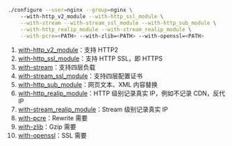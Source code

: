 ```bash
./configure --user=nginx --group=nginx \ 
	--with-http_v2_module --with-http_ssl_module \
    --with-stream --with-stream_ssl_module --with-http_sub_module \
    --with-http_realip_module --with-stream_realip_module \
    --with-pcre=<PATH> --with-zlib=<PATH> --with-openssl=<PATH>
```

1. [with-http_v2_module](http://nginx.org/cn/docs/http/ngx_http_v2_module.html)：支持 HTTP2
2. [with-http_ssl_module](http://nginx.org/cn/docs/http/ngx_http_ssl_module.html)：支持 HTTP SSL，即 HTTPS
3. [with-stream](http://nginx.org/en/docs/stream/ngx_stream_core_module.html)：支持四层负载
4. [with-stream_ssl_module](http://nginx.org/cn/docs/stream/ngx_stream_ssl_module.html)：支持四层配置证书
5. [with-http_sub_module](http://nginx.org/en/docs/http/ngx_http_sub_module.html)：网页文本、XML 内容替换
6. [with-http_realip_module](http://nginx.org/en/docs/http/ngx_http_realip_module.html)：HTTP 级别记录真实 IP，例如不记录 CDN，反代 IP
7. [with-stream_realip_module](http://nginx.org/en/docs/stream/ngx_stream_realip_module.html)：Stream 级别记录真实 IP
8. [with-pcre](https://www.pcre.org/)：Rewrite 需要
9. [with-zlib](https://zlib.net/)：Gzip 需要
10. [with-openssl](https://www.openssl.org/)：SSL 需要

